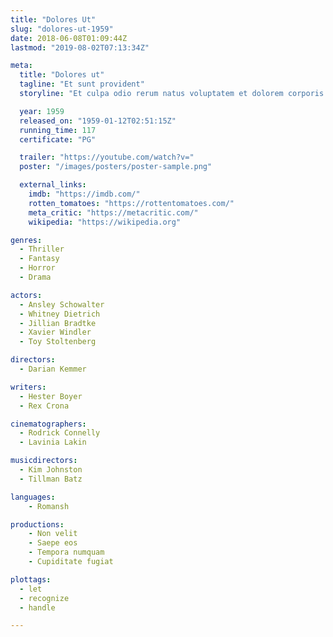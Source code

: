 ```yaml
---
title: "Dolores Ut"
slug: "dolores-ut-1959"
date: 2018-06-08T01:09:44Z
lastmod: "2019-08-02T07:13:34Z"

meta:
  title: "Dolores ut"
  tagline: "Et sunt provident"
  storyline: "Et culpa odio rerum natus voluptatem et dolorem corporis ea natus ut velit in eos sed ducimus ut qui libero molestiae natus illo aut quaerat molestiae"

  year: 1959
  released_on: "1959-01-12T02:51:15Z"
  running_time: 117
  certificate: "PG"

  trailer: "https://youtube.com/watch?v="
  poster: "/images/posters/poster-sample.png"

  external_links:
    imdb: "https://imdb.com/"
    rotten_tomatoes: "https://rottentomatoes.com/"
    meta_critic: "https://metacritic.com/"
    wikipedia: "https://wikipedia.org"

genres:
  - Thriller
  - Fantasy
  - Horror
  - Drama

actors:
  - Ansley Schowalter
  - Whitney Dietrich
  - Jillian Bradtke
  - Xavier Windler
  - Toy Stoltenberg

directors:
  - Darian Kemmer

writers:
  - Hester Boyer
  - Rex Crona

cinematographers:
  - Rodrick Connelly
  - Lavinia Lakin

musicdirectors:
  - Kim Johnston
  - Tillman Batz

languages:
    - Romansh

productions:
    - Non velit
    - Saepe eos
    - Tempora numquam
    - Cupiditate fugiat

plottags:
  - let
  - recognize
  - handle

---
```


